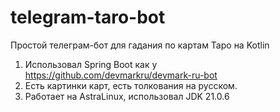 # telegram-taro-bot
Простой телеграм-бот для гадания по картам Таро на Kotlin
1. Использовал Spring Boot как у https://github.com/devmarkru/devmark-ru-bot
2. Есть картинки карт, есть толкования на русском.
3. Работает на AstraLinux, использовал JDK 21.0.6 
